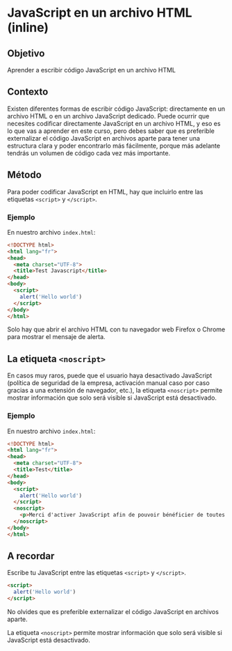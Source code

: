 # JavaScript en un archivo HTML (inline)

## Objetivo

Aprender a escribir código JavaScript en un archivo HTML

## Contexto

Existen diferentes formas de escribir código JavaScript: directamente en un archivo HTML o en un archivo JavaScript dedicado. Puede ocurrir que necesites codificar directamente JavaScript en un archivo HTML, y eso es lo que vas a aprender en este curso, pero debes saber que es preferible externalizar el código JavaScript en archivos aparte para tener una estructura clara y poder encontrarlo más fácilmente, porque más adelante tendrás un volumen de código cada vez más importante.

## Método

Para poder codificar JavaScript en HTML, hay que incluirlo entre las etiquetas `<script>` y `</script>`.

### Ejemplo

En nuestro archivo `index.html`:

```html
<!DOCTYPE html>
<html lang="fr">
<head>
  <meta charset="UTF-8">
  <title>Test Javascript</title>
</head>
<body>
  <script>
    alert('Hello world')
  </script>
</body>
</html>
```

Solo hay que abrir el archivo HTML con tu navegador web Firefox o Chrome para mostrar el mensaje de alerta.

## La etiqueta `<noscript>`

En casos muy raros, puede que el usuario haya desactivado JavaScript (política de seguridad de la empresa, activación manual caso por caso gracias a una extensión de navegador, etc.), la etiqueta `<noscript>` permite mostrar información que solo será visible si JavaScript está desactivado.

### Ejemplo

En nuestro archivo `index.html`:

```html
<!DOCTYPE html>
<html lang="fr">
<head>
  <meta charset="UTF-8">
  <title>Test</title>
</head>
<body>
  <script>
    alert('Hello world')
  </script>
  <noscript>
    <p>Merci d'activer JavaScript afin de pouvoir bénéficier de toutes les fonctionnalités de notre site.</p>
  </noscript>
</body>
</html>
```

## A recordar

Escribe tu JavaScript entre las etiquetas `<script>` y `</script>`.

```html
<script>
  alert('Hello world')
</script>
```

No olvides que es preferible externalizar el código JavaScript en archivos aparte.

La etiqueta `<noscript>` permite mostrar información que solo será visible si JavaScript está desactivado.